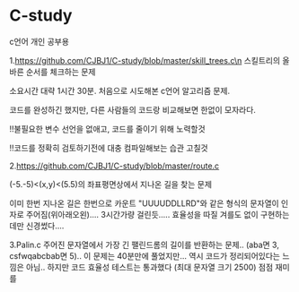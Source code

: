# C-study
c언어 개인 공부용

1.https://github.com/CJBJ1/C-study/blob/master/skill_trees.c\n
스킬트리의 올바른 순서를 체크하는 문제

소요시간 대략 1시간 30분. 
처음으로 시도해본 c언어 알고리즘 문제. 

코드를 완성하긴 했지만, 
다른 사람들의 코드랑 비교해보면 한없이 모자라다.

!!불필요한 변수 선언을 없애고, 코드를 줄이기 위해 노력할것

!!코드를 정확히 검토하기전에 대충 컴파일해보는 습관 고칠것


2.https://github.com/CJBJ1/C-study/blob/master/route.c

(-5.-5)<(x,y)<(5.5)의 좌표평면상에서 지나온 길을 찾는 문제

이미 한번 지나온 길은 한번으로 카운트
"UUUUDDLLRD"와 같은 형식의 문자열이 인자로 주어짐(위아래오왼)....
3시간가량 걸린듯.....
효율성을 따질 겨를도 없이 구현하는데만 신경썼다....

3.Palin.c
주어진 문자열에서 가장 긴 팰린드롬의 길이를 반환하는 문제..
(aba면 3, csfwqabcbab면 5)..
이 문제는 40분만에 풀었지만...
역시 코드가 정리되어있다는 느낌은 아님..
하지만 코드 효율성 테스트는 통과했다 (최대 문자열 크기 2500)
점점 재미를 
